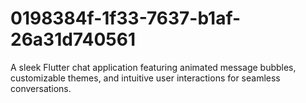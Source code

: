 # 0198384f-1f33-7637-b1af-26a31d740561
A sleek Flutter chat application featuring animated message bubbles, customizable themes, and intuitive user interactions for seamless conversations.
